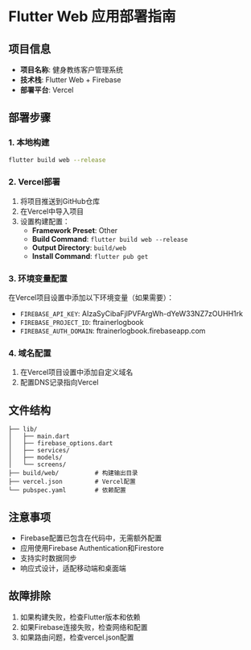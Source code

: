 # Flutter Web 应用部署指南

## 项目信息
- **项目名称**: 健身教练客户管理系统
- **技术栈**: Flutter Web + Firebase
- **部署平台**: Vercel

## 部署步骤

### 1. 本地构建
```bash
flutter build web --release
```

### 2. Vercel部署
1. 将项目推送到GitHub仓库
2. 在Vercel中导入项目
3. 设置构建配置：
   - **Framework Preset**: Other
   - **Build Command**: `flutter build web --release`
   - **Output Directory**: `build/web`
   - **Install Command**: `flutter pub get`

### 3. 环境变量配置
在Vercel项目设置中添加以下环境变量（如果需要）：
- `FIREBASE_API_KEY`: AIzaSyCibaFjlPVFArgWh-dYeW33NZ7zOUHH1rk
- `FIREBASE_PROJECT_ID`: ftrainerlogbook
- `FIREBASE_AUTH_DOMAIN`: ftrainerlogbook.firebaseapp.com

### 4. 域名配置
1. 在Vercel项目设置中添加自定义域名
2. 配置DNS记录指向Vercel

## 文件结构
```
├── lib/
│   ├── main.dart
│   ├── firebase_options.dart
│   ├── services/
│   ├── models/
│   └── screens/
├── build/web/          # 构建输出目录
├── vercel.json         # Vercel配置
└── pubspec.yaml        # 依赖配置
```

## 注意事项
- Firebase配置已包含在代码中，无需额外配置
- 应用使用Firebase Authentication和Firestore
- 支持实时数据同步
- 响应式设计，适配移动端和桌面端

## 故障排除
1. 如果构建失败，检查Flutter版本和依赖
2. 如果Firebase连接失败，检查网络和配置
3. 如果路由问题，检查vercel.json配置
